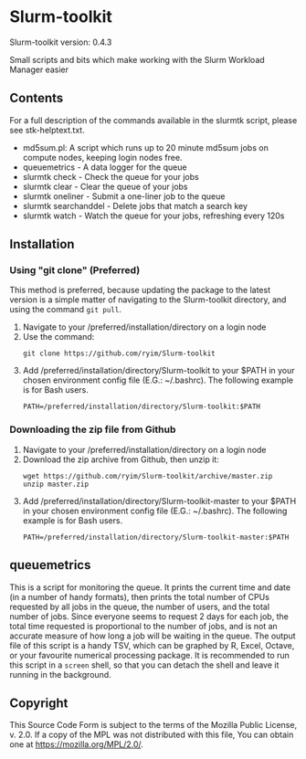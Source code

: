 # Slurm-toolkit

Slurm-toolkit version: 0.4.3

Small scripts and bits which make working with the Slurm Workload Manager easier

## Contents

For a full description of the commands available in the slurmtk script, please see stk-helptext.txt.

+ md5sum.pl: A script which runs up to 20 minute md5sum jobs on compute nodes, keeping login nodes free.
+ queuemetrics - A data logger for the queue
+ slurmtk check - Check the queue for your jobs
+ slurmtk clear - Clear the queue of your jobs
+ slurmtk oneliner - Submit a one-liner job to the queue
+ slurmtk searchanddel - Delete jobs that match a search key
+ slurmtk watch - Watch the queue for your jobs, refreshing every 120s

## Installation

### Using "git clone" (Preferred)
This method is preferred, because updating the package to the latest version is a simple matter of navigating to the Slurm-toolkit directory, and using the command `git pull`.

1. Navigate to your /preferred/installation/directory on a login node
1. Use the command: 
    ```
    git clone https://github.com/ryim/Slurm-toolkit
    ```
1. Add /preferred/installation/directory/Slurm-toolkit to your $PATH in your chosen environment config file (E.G.: ~/.bashrc). The following example is for Bash users.
    ```
    PATH=/preferred/installation/directory/Slurm-toolkit:$PATH
    ```

### Downloading the zip file from Github
1. Navigate to your /preferred/installation/directory on a login node
1. Download the zip archive from Github, then unzip it:
    ```
    wget https://github.com/ryim/Slurm-toolkit/archive/master.zip
    unzip master.zip
    ```
1. Add /preferred/installation/directory/Slurm-toolkit-master to your $PATH in your chosen environment config file (E.G.: ~/.bashrc). The following example is for Bash users.
    ```
    PATH=/preferred/installation/directory/Slurm-toolkit-master:$PATH
    ```
## queuemetrics
This is a script for monitoring the queue.
It prints the current time and date (in a number of handy formats), then prints the total number of CPUs requested by all jobs in the queue, the number of users, and the total number of jobs.
Since everyone seems to request 2 days for each job, the total time requested is proportional to the number of jobs, and is not an accurate measure of how long a job will be waiting in the queue.
The output file of this script is a handy TSV, which can be graphed by R, Excel, Octave, or your favourite numerical processing package.
It is recommended to run this script in a `screen` shell, so that you can detach the shell and leave it running in the background.

## Copyright

This Source Code Form is subject to the terms of the Mozilla Public
License, v. 2.0. If a copy of the MPL was not distributed with this
file, You can obtain one at https://mozilla.org/MPL/2.0/.

